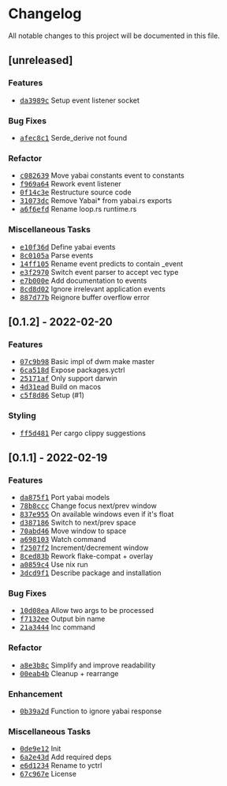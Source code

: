 # Changelog
All notable changes to this project will be documented in this file.

## [unreleased]

### <!-- 0 -->Features

- <a href="https://github.com/tami5/yctrl/commit/da3989c1c036bf9de22b86edbcc35f53440bbd72"><tt>da3989c</tt></a> Setup event listener socket

### <!-- 1 -->Bug Fixes

- <a href="https://github.com/tami5/yctrl/commit/afec8c131e04e3dd5d9c77392080e92f1b43fb95"><tt>afec8c1</tt></a> Serde_derive not found

### <!-- 2 -->Refactor

- <a href="https://github.com/tami5/yctrl/commit/c082639b58fa564ae9edbd5b13a7cd9a92deb93c"><tt>c082639</tt></a> Move yabai constants event to constants
- <a href="https://github.com/tami5/yctrl/commit/f969a64f68fad751e29ef0adf5c2ad4bf30b25fd"><tt>f969a64</tt></a> Rework event listener
- <a href="https://github.com/tami5/yctrl/commit/0f14c3ed36bbe4e464d9dc9e0df3ec0075e6a1a4"><tt>0f14c3e</tt></a> Restructure source code
- <a href="https://github.com/tami5/yctrl/commit/31073dcd1e76c04ca08224f09c1d696d248fbf12"><tt>31073dc</tt></a> Remove Yabai* from yabai.rs exports
- <a href="https://github.com/tami5/yctrl/commit/a6f6efd7c32cc5664d215fa4b610d2c972df127c"><tt>a6f6efd</tt></a> Rename loop.rs runtime.rs

### Miscellaneous Tasks

- <a href="https://github.com/tami5/yctrl/commit/e10f36d75f6b1f9d738175b87bdbb3503ee2b6d8"><tt>e10f36d</tt></a> Define yabai events
- <a href="https://github.com/tami5/yctrl/commit/8c0105ad7c26ff01614c7c2f2091e967da2a122d"><tt>8c0105a</tt></a> Parse events
- <a href="https://github.com/tami5/yctrl/commit/14ff105ad5e3d53ec9697acece9141ab7a052a82"><tt>14ff105</tt></a> Rename event predicts to contain _event
- <a href="https://github.com/tami5/yctrl/commit/e3f2970fa9bb73aa05d1f4383929080b85ff935e"><tt>e3f2970</tt></a> Switch event parser to accept vec<u8> type
- <a href="https://github.com/tami5/yctrl/commit/e7b000e003d70feea014aa00f613a74c4531c4c3"><tt>e7b000e</tt></a> Add documentation to events
- <a href="https://github.com/tami5/yctrl/commit/8cd8d02892cf148312d8f730721b9c8d988fce19"><tt>8cd8d02</tt></a> Ignore irrelevant application events
- <a href="https://github.com/tami5/yctrl/commit/887d77ba7d21fe9458e497356b74d2174e76dbac"><tt>887d77b</tt></a> Reignore buffer overflow error

## [0.1.2] - 2022-02-20

### <!-- 0 -->Features

- <a href="https://github.com/tami5/yctrl/commit/07c9b98d463d12d51f6194d851a3e95f83a2b3aa"><tt>07c9b98</tt></a> Basic impl of dwm make master
- <a href="https://github.com/tami5/yctrl/commit/6ca518d5a9e27e2ac182a445eecb73f198ee5764"><tt>6ca518d</tt></a> Expose packages.yctrl
- <a href="https://github.com/tami5/yctrl/commit/25171afa80f3500f6a0e368dfe8c39e7ee9d3528"><tt>25171af</tt></a> Only support darwin
- <a href="https://github.com/tami5/yctrl/commit/4d31eadb30d0c5c292938d9115fb93a526aa09a1"><tt>4d31ead</tt></a> Build on macos
- <a href="https://github.com/tami5/yctrl/commit/c5f8d868637b567dd0503a04cd1b67a7680d46f8"><tt>c5f8d86</tt></a> Setup (#1)

### Styling

- <a href="https://github.com/tami5/yctrl/commit/ff5d48153a435f77d95dae0933fec10d80b0feac"><tt>ff5d481</tt></a> Per cargo clippy suggestions

## [0.1.1] - 2022-02-19

### <!-- 0 -->Features

- <a href="https://github.com/tami5/yctrl/commit/da875f1dbe276bccd28441c3459edd576674d271"><tt>da875f1</tt></a> Port yabai models
- <a href="https://github.com/tami5/yctrl/commit/78b8cccd80b2a8aa473c9494c24f660beec0f7af"><tt>78b8ccc</tt></a> Change focus next/prev window
- <a href="https://github.com/tami5/yctrl/commit/837e955cdef561ee00db85f31864c70746ce7db6"><tt>837e955</tt></a> On available windows even if it's float
- <a href="https://github.com/tami5/yctrl/commit/d38718654c11be6c05bb774d6fb2906d6afd6109"><tt>d387186</tt></a> Switch to next/prev space
- <a href="https://github.com/tami5/yctrl/commit/70abd46a92e4abe1be227edb5d358954dc8f6de4"><tt>70abd46</tt></a> Move window to space
- <a href="https://github.com/tami5/yctrl/commit/a698103860974ed7eb7b8b13d4a3df24a3f92915"><tt>a698103</tt></a> Watch command
- <a href="https://github.com/tami5/yctrl/commit/f2507f22fa43b89afc4318aeb96a07a2057ed9f3"><tt>f2507f2</tt></a> Increment/decrement window
- <a href="https://github.com/tami5/yctrl/commit/8ced83b807d4d5c2c1b2bbfbeed2305a07495592"><tt>8ced83b</tt></a> Rework flake-compat + overlay
- <a href="https://github.com/tami5/yctrl/commit/a0859c4e64dce0878706c96b018ae4b79e026878"><tt>a0859c4</tt></a> Use nix run
- <a href="https://github.com/tami5/yctrl/commit/3dcd9f1a0cc6df0b6281da95d188c401052b1445"><tt>3dcd9f1</tt></a> Describe package and installation

### <!-- 1 -->Bug Fixes

- <a href="https://github.com/tami5/yctrl/commit/10d08ea4b74dc45812182d51f2b56ed502cf49ab"><tt>10d08ea</tt></a> Allow two args to be processed
- <a href="https://github.com/tami5/yctrl/commit/f7132ee1302d914114e5474bc2669f9e0e0af17a"><tt>f7132ee</tt></a> Output bin name
- <a href="https://github.com/tami5/yctrl/commit/21a3444b700c3451e0669d1aa564e65d34790ac0"><tt>21a3444</tt></a> Inc command

### <!-- 2 -->Refactor

- <a href="https://github.com/tami5/yctrl/commit/a8e3b8c32b3a8c0a17923ee1c21c83cc7983c21b"><tt>a8e3b8c</tt></a> Simplify and improve readability
- <a href="https://github.com/tami5/yctrl/commit/00eab4b558bc89bb6f0d04d94e125c23b1309a27"><tt>00eab4b</tt></a> Cleanup + rearrange

### <!-- 3 -->Enhancement

- <a href="https://github.com/tami5/yctrl/commit/0b39a2d87d72c1fd288081961e9f633c4df101d5"><tt>0b39a2d</tt></a> Function to ignore yabai response

### Miscellaneous Tasks

- <a href="https://github.com/tami5/yctrl/commit/0de9e12bfedad07d8662925f67fded13a7bad82c"><tt>0de9e12</tt></a> Init
- <a href="https://github.com/tami5/yctrl/commit/6a2e43da945d025bd1308ef6030905a94e7a8ca8"><tt>6a2e43d</tt></a> Add required deps
- <a href="https://github.com/tami5/yctrl/commit/e6d123425c59e86e36b4c4bcda090f8c66b34337"><tt>e6d1234</tt></a> Rename to yctrl
- <a href="https://github.com/tami5/yctrl/commit/67c967e9d36fbbe5db554eef37848347f23abab6"><tt>67c967e</tt></a> License

<!-- generated by git-cliff -->
